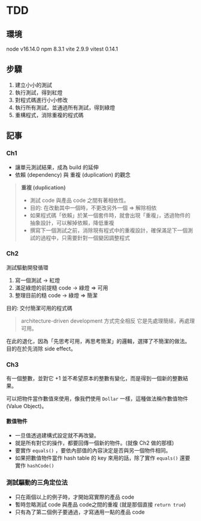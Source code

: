 # TDD

## 環境

node v16.14.0
npm 8.3.1
vite 2.9.9
vitest 0.14.1

## 步驟

1. 建立小小的測試
2. 執行測試，得到紅燈
3. 對程式碼進行小小修改
4. 執行所有測試，並通過所有測試，得到綠燈
5. 重構程式，消除重複的程式碼

## 記事

### Ch1

- 讓單元測試結果，成為 build 的延伸
- 依賴 (dependency) 與 重複 (duplication) 的觀念

> **重複 (duplication)**
> - 測試 code 與產品 code 之間有著相依性。
> - 目的: 在改動其中一個時，不更改另外一個 => 解除相依
> - 如果程式碼「依賴」於某一個套件時，就會出現「重複」，透過物件的抽象設計，可以解掉依賴，降低重複
> - 撰寫下一個測試之前，消除現有程式中的重複設計，確保滿足下一個測試的過程中，只需要針對一個變因調整程式
> 

### Ch2

測試驅動開發循環

1. 寫一個測試 -> 紅燈
2. 滿足綠燈的前提糙 code -> 綠燈 => 可用
3. 整理目前的糙 code -> 綠燈 => 簡潔

目的: 交付簡潔可用的程式碼

> architecture-driven development 方式完全相反
> 它是先處理簡䌇，再處理可用。

在此的退化，因為「先思考可用，再思考簡潔」的邏輯，選擇了不簡潔的做法。
目的在於先消除 side effect。 

### Ch3

有一個整數，並對它 +1 並不希望原本的整數有變化，而是得到一個新的整數結果。

可以把物件當作數值來使用，像我們使用 `Dollar` 一樣，這種做法稱作數值物件 (Value Object)。

#### 數值物件

- 一旦值透過建構式設定就不再改變。
- 就是所有對它的操作，都要回傳一個新的物件。(就像 Ch2 做的那樣)
- 要實作 `equals()` ，要依內部值的內容決定是否與另一個物件相同。
- 如果把數值物件當作 hash table 的 key 來用的話，除了實作 `equals()` 還要實作 `hashCode()`

### 測試驅動的三角定位法

- 只在兩個以上的例子時，才開始寫實際的產品 code
- 暫時忽略測試 code 與產品 code之間的重複 (就是那個直接 `return true`)
- 只有為了第二個例子要通過，才寫通用一點的產品 code


